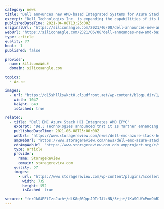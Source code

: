 ```yaml
---
category: news
title: "Dell announces new AMD-based Integrated Systems for Azure Stack HCI"
excerpt: "Dell Technologies Inc. is expanding the capabilities of its Dell EMC Integrated Systems for Microsoft Azure Stack HCI with the launch of new Advanced Micro Devices Inc.-based configurations that can handle more exotic workloads."
publishedDateTime: 2021-06-08T13:25:00Z
originalUrl: "https://siliconangle.com/2021/06/08/dell-announces-new-amd-based-integrated-systems-azure-stack-hci/"
webUrl: "https://siliconangle.com/2021/06/08/dell-announces-new-amd-based-integrated-systems-azure-stack-hci/"
type: article
quality: 37
heat: -1
published: false

provider:
  name: SiliconANGLE
  domain: siliconangle.com

topics:
  - Azure

images:
  - url: "https://d15shllkswkct0.cloudfront.net/wp-content/blogs.dir/1/files/2021/06/Dell-Azure-Stack-HCI.png"
    width: 1047
    height: 643
    isCached: true

related:
  - title: "Dell EMC Azure Stack HCI Integrates AMD EPYC"
    excerpt: "Dell Technologies announced that it is further enhancing its Dell EMC Integrated System for Microsoft Azure Stack HCI this time with AMD EPYC"
    publishedDateTime: 2021-06-08T13:00:00Z
    webUrl: "https://www.storagereview.com/news/dell-emc-azure-stack-hci-integrates-amd-epyc"
    ampWebUrl: "https://www.storagereview.com/news/dell-emc-azure-stack-hci-integrates-amd-epyc?amp"
    cdnAmpWebUrl: "https://www-storagereview-com.cdn.ampproject.org/c/s/www.storagereview.com/news/dell-emc-azure-stack-hci-integrates-amd-epyc?amp"
    type: article
    provider:
      name: StorageReview
      domain: storagereview.com
    quality: 57
    images:
      - url: "https://www.storagereview.com/wp-content/plugins/accelerated-mobile-pages/images/SD-default-image.png"
        width: 735
        height: 552
        isCached: true

secured: "ferJk08FFtIzcJarh+/dLK8q0SQqcJ9TrI8lzNN/3+jt+/lKaSCUYmPnm9bB27C84hBjJrWkMeSrfXt//78jHQPMSrN1z9hCvV78jIMwcGPC4kwQbtDoyCz5rdZM6c1P9If1W/WY2b+aQAyhdLVJ4waBDH3lo5tVzmw5m7eK1F+TI9R+a4DDXVwX62PK23d36H/axVilMXnM1m2uAEaMNbRMCrT7Q5O6ZSLozz/TprDRRTOZ3+WeN1ZX2dKPPoXQEp1THFEU9sKOloR2n1tDMzVARioYK7ktjbEfICMqy9/gDTj+wFNszuFjFoAtUw48Tgt82SKL46lZ1yFeQzSnX8MszOYkYW5EoaLFAKQPSaQ=;Zbk0uJO4Rlft/9cmh9Sdaw=="
---
```


